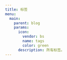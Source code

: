 ```yaml
---
title: 标签
menu:
  main:
    parent: blog
    params:
      icon:
        vendor: bs
        name: tags
        color: green
      description: 所有标签。
---
```

